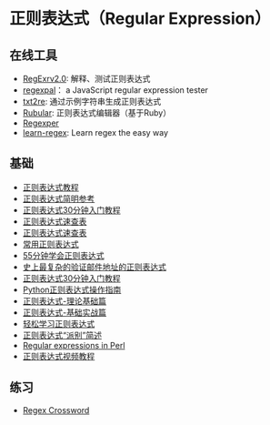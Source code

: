 # 正则表达式（Regular Expression）

## 在线工具
* [RegExrv2.0](http://regexr.com/): 解释、测试正则表达式
* [regexpal](http://www.regexpal.com/)： a JavaScript regular expression tester 
* [txt2re](http://www.txt2re.com/): 通过示例字符串生成正则表达式
* [Rubular](http://rubular.com/): 正则表达式编辑器（基于Ruby）
* [Regexper](http://regexper.com/)
* [learn-regex](https://github.com/Yixf-Self/learn-regex): Learn regex the easy way

## 基础
* [正则表达式教程](http://www.w3cschool.cc/regexp/regexp-tutorial.html)
* [正则表达式简明参考](http://www.xiaoleilu.com/regex-guide/)
* [正则表达式30分钟入门教程](http://www.jb51.net/tools/zhengze.html)
* [正则表达式速查表](http://www.jb51.net/tools/regexsc.htm)
* [正则表达式速查表](https://www.jb51.net/shouce/jquery1.82/regexp.html)
* [常用正则表达式](http://www.jb51.net/tools/regex.htm)
* [55分钟学会正则表达式](http://blog.jobbole.com/63398/)
* [史上最复杂的验证邮件地址的正则表达式](https://linux.cn/article-5963-1.html)
* [正则表达式30分钟入门教程](http://deerchao.net/tutorials/regex/regex.htm)
* [Python正则表达式操作指南](http://wiki.ubuntu.org.cn/Python%E6%AD%A3%E5%88%99%E8%A1%A8%E8%BE%BE%E5%BC%8F%E6%93%8D%E4%BD%9C%E6%8C%87%E5%8D%97)
* [正则表达式-理论基础篇](http://segmentfault.com/a/1190000003977848)
* [正则表达式-基础实战篇](http://segmentfault.com/a/1190000003982677)
* [轻松学习正则表达式](http://wiki.jikexueyuan.com/project/regex/)
* [正则表达式“派别”简述](http://liujiacai.net/blog/2014/12/07/regexp-favors/)
* [Regular expressions in Perl](https://www.cs.tut.fi/~jkorpela/perl/regexp.html)
* [正则表达式视频教程](http://regex.parryqiu.com/)

## 练习
* [Regex Cross­word](https://regexcrossword.com/)

